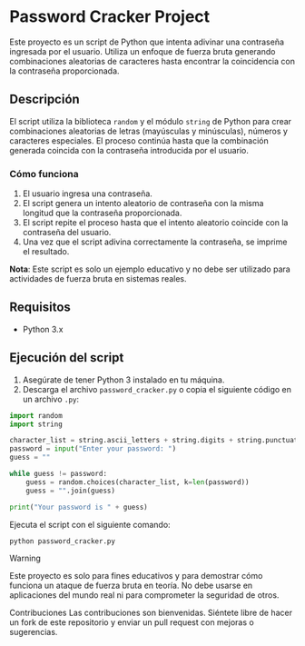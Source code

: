 # Password Cracker Project

Este proyecto es un script de Python que intenta adivinar una contraseña ingresada por el usuario. Utiliza un enfoque de fuerza bruta generando combinaciones aleatorias de caracteres hasta encontrar la coincidencia con la contraseña proporcionada.

## Descripción

El script utiliza la biblioteca `random` y el módulo `string` de Python para crear combinaciones aleatorias de letras (mayúsculas y minúsculas), números y caracteres especiales. El proceso continúa hasta que la combinación generada coincida con la contraseña introducida por el usuario.

### Cómo funciona

1. El usuario ingresa una contraseña.
2. El script genera un intento aleatorio de contraseña con la misma longitud que la contraseña proporcionada.
3. El script repite el proceso hasta que el intento aleatorio coincide con la contraseña del usuario.
4. Una vez que el script adivina correctamente la contraseña, se imprime el resultado.

**Nota**: Este script es solo un ejemplo educativo y no debe ser utilizado para actividades de fuerza bruta en sistemas reales.

## Requisitos

- Python 3.x

## Ejecución del script

1. Asegúrate de tener Python 3 instalado en tu máquina.
2. Descarga el archivo `password_cracker.py` o copia el siguiente código en un archivo `.py`:

```python
import random
import string

character_list = string.ascii_letters + string.digits + string.punctuation
password = input("Enter your password: ")
guess = ""

while guess != password:
    guess = random.choices(character_list, k=len(password))
    guess = "".join(guess)

print("Your password is " + guess)
```
Ejecuta el script con el siguiente comando:
```bash
python password_cracker.py
```
>[!warning]
>Este proyecto es solo para fines educativos y para demostrar cómo funciona un ataque de fuerza bruta en teoría. No debe usarse en aplicaciones del mundo real ni para comprometer la seguridad de otros.

Contribuciones
Las contribuciones son bienvenidas. Siéntete libre de hacer un fork de este repositorio y enviar un pull request con mejoras o sugerencias.
